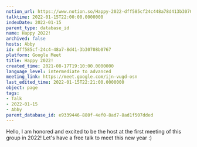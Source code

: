```yaml
---
notion_url: https://www.notion.so/Happy-2022-dff585cf24c448a78d413b30708b0767
talktime: 2022-01-15T22:00:00.0000000
indexDate: 2022-01-15
parent_type: database_id
name: Happy 2022!
archived: false
hosts: Abby
id: dff585cf-24c4-48a7-8d41-3b30708b0767
platform: Google Meet
title: Happy 2022!
created_time: 2021-08-17T19:10:00.0000000
language_level: intermediate to advanced
meeting_link: https://meet.google.com/ijn-vugd-osn
last_edited_time: 2022-01-15T22:21:00.0000000
object: page
tags:
- Talk
- 2022-01-15
- Abby
parent_database_id: e9339446-880f-4ef0-8ad7-8ad1f507dded
---
```


Hello, I am honored and excited to be the host at the first meeting of this group in 2022! Let's have a free talk to meet this new year :)





